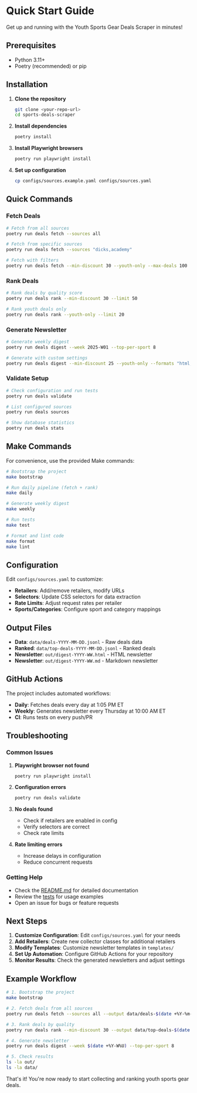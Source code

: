# Quick Start Guide

Get up and running with the Youth Sports Gear Deals Scraper in minutes!

## Prerequisites

- Python 3.11+
- Poetry (recommended) or pip

## Installation

1. **Clone the repository**
   ```bash
   git clone <your-repo-url>
   cd sports-deals-scraper
   ```

2. **Install dependencies**
   ```bash
   poetry install
   ```

3. **Install Playwright browsers**
   ```bash
   poetry run playwright install
   ```

4. **Set up configuration**
   ```bash
   cp configs/sources.example.yaml configs/sources.yaml
   ```

## Quick Commands

### Fetch Deals
```bash
# Fetch from all sources
poetry run deals fetch --sources all

# Fetch from specific sources
poetry run deals fetch --sources "dicks,academy"

# Fetch with filters
poetry run deals fetch --min-discount 30 --youth-only --max-deals 100
```

### Rank Deals
```bash
# Rank deals by quality score
poetry run deals rank --min-discount 30 --limit 50

# Rank youth deals only
poetry run deals rank --youth-only --limit 20
```

### Generate Newsletter
```bash
# Generate weekly digest
poetry run deals digest --week 2025-W01 --top-per-sport 8

# Generate with custom settings
poetry run deals digest --min-discount 25 --youth-only --formats "html,markdown"
```

### Validate Setup
```bash
# Check configuration and run tests
poetry run deals validate

# List configured sources
poetry run deals sources

# Show database statistics
poetry run deals stats
```

## Make Commands

For convenience, use the provided Make commands:

```bash
# Bootstrap the project
make bootstrap

# Run daily pipeline (fetch + rank)
make daily

# Generate weekly digest
make weekly

# Run tests
make test

# Format and lint code
make format
make lint
```

## Configuration

Edit `configs/sources.yaml` to customize:

- **Retailers**: Add/remove retailers, modify URLs
- **Selectors**: Update CSS selectors for data extraction
- **Rate Limits**: Adjust request rates per retailer
- **Sports/Categories**: Configure sport and category mappings

## Output Files

- **Data**: `data/deals-YYYY-MM-DD.jsonl` - Raw deals data
- **Ranked**: `data/top-deals-YYYY-MM-DD.jsonl` - Ranked deals
- **Newsletter**: `out/digest-YYYY-WW.html` - HTML newsletter
- **Newsletter**: `out/digest-YYYY-WW.md` - Markdown newsletter

## GitHub Actions

The project includes automated workflows:

- **Daily**: Fetches deals every day at 1:05 PM ET
- **Weekly**: Generates newsletter every Thursday at 10:00 AM ET
- **CI**: Runs tests on every push/PR

## Troubleshooting

### Common Issues

1. **Playwright browser not found**
   ```bash
   poetry run playwright install
   ```

2. **Configuration errors**
   ```bash
   poetry run deals validate
   ```

3. **No deals found**
   - Check if retailers are enabled in config
   - Verify selectors are correct
   - Check rate limits

4. **Rate limiting errors**
   - Increase delays in configuration
   - Reduce concurrent requests

### Getting Help

- Check the [README.md](README.md) for detailed documentation
- Review the [tests](tests/) for usage examples
- Open an issue for bugs or feature requests

## Next Steps

1. **Customize Configuration**: Edit `configs/sources.yaml` for your needs
2. **Add Retailers**: Create new collector classes for additional retailers
3. **Modify Templates**: Customize newsletter templates in `templates/`
4. **Set Up Automation**: Configure GitHub Actions for your repository
5. **Monitor Results**: Check the generated newsletters and adjust settings

## Example Workflow

```bash
# 1. Bootstrap the project
make bootstrap

# 2. Fetch deals from all sources
poetry run deals fetch --sources all --output data/deals-$(date +%Y-%m-%d).jsonl

# 3. Rank deals by quality
poetry run deals rank --min-discount 30 --output data/top-deals-$(date +%Y-%m-%d).jsonl

# 4. Generate newsletter
poetry run deals digest --week $(date +%Y-W%U) --top-per-sport 8

# 5. Check results
ls -la out/
ls -la data/
```

That's it! You're now ready to start collecting and ranking youth sports gear deals.
